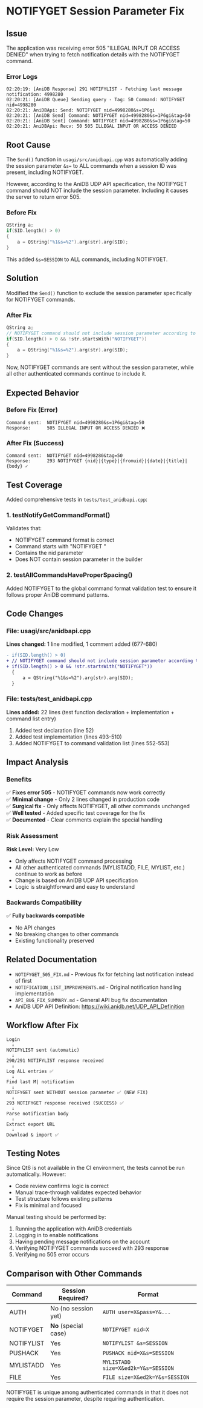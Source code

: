 # NOTIFYGET Session Parameter Fix

## Issue
The application was receiving error 505 "ILLEGAL INPUT OR ACCESS DENIED" when trying to fetch notification details with the NOTIFYGET command.

### Error Logs
```
02:20:19: [AniDB Response] 291 NOTIFYLIST - Fetching last message notification: 4998280
02:20:21: [AniDB Queue] Sending query - Tag: 50 Command: NOTIFYGET nid=4998280
02:20:21: AniDBApi: Send: NOTIFYGET nid=4998280&s=1P6gi
02:20:21: [AniDB Send] Command: NOTIFYGET nid=4998280&s=1P6gi&tag=50
02:20:21: [AniDB Sent] Command: NOTIFYGET nid=4998280&s=1P6gi&tag=50
02:20:21: AniDBApi: Recv: 50 505 ILLEGAL INPUT OR ACCESS DENIED
```

## Root Cause
The `Send()` function in `usagi/src/anidbapi.cpp` was automatically adding the session parameter `&s=` to ALL commands when a session ID was present, including NOTIFYGET.

However, according to the AniDB UDP API specification, the NOTIFYGET command should NOT include the session parameter. Including it causes the server to return error 505.

### Before Fix
```cpp
QString a;
if(SID.length() > 0)
{
    a = QString("%1&s=%2").arg(str).arg(SID);
}
```

This added `&s=SESSION` to ALL commands, including NOTIFYGET.

## Solution
Modified the `Send()` function to exclude the session parameter specifically for NOTIFYGET commands.

### After Fix
```cpp
QString a;
// NOTIFYGET command should not include session parameter according to AniDB UDP API
if(SID.length() > 0 && !str.startsWith("NOTIFYGET"))
{
    a = QString("%1&s=%2").arg(str).arg(SID);
}
```

Now, NOTIFYGET commands are sent without the session parameter, while all other authenticated commands continue to include it.

## Expected Behavior

### Before Fix (Error)
```
Command sent:  NOTIFYGET nid=4998280&s=1P6gi&tag=50
Response:      505 ILLEGAL INPUT OR ACCESS DENIED ❌
```

### After Fix (Success)
```
Command sent:  NOTIFYGET nid=4998280&tag=50
Response:      293 NOTIFYGET {nid}|{type}|{fromuid}|{date}|{title}|{body} ✓
```

## Test Coverage
Added comprehensive tests in `tests/test_anidbapi.cpp`:

### 1. testNotifyGetCommandFormat()
Validates that:
- NOTIFYGET command format is correct
- Command starts with "NOTIFYGET "
- Contains the nid parameter
- Does NOT contain session parameter in the builder

### 2. testAllCommandsHaveProperSpacing()
Added NOTIFYGET to the global command format validation test to ensure it follows proper AniDB command patterns.

## Code Changes

### File: usagi/src/anidbapi.cpp
**Lines changed:** 1 line modified, 1 comment added (677-680)

```diff
- if(SID.length() > 0)
+ // NOTIFYGET command should not include session parameter according to AniDB UDP API
+ if(SID.length() > 0 && !str.startsWith("NOTIFYGET"))
  {
      a = QString("%1&s=%2").arg(str).arg(SID);
  }
```

### File: tests/test_anidbapi.cpp
**Lines added:** 22 lines (test function declaration + implementation + command list entry)

1. Added test declaration (line 52)
2. Added test implementation (lines 493-510)
3. Added NOTIFYGET to command validation list (lines 552-553)

## Impact Analysis

### Benefits
✅ **Fixes error 505** - NOTIFYGET commands now work correctly  
✅ **Minimal change** - Only 2 lines changed in production code  
✅ **Surgical fix** - Only affects NOTIFYGET, all other commands unchanged  
✅ **Well tested** - Added specific test coverage for the fix  
✅ **Documented** - Clear comments explain the special handling  

### Risk Assessment
**Risk Level:** Very Low

- Only affects NOTIFYGET command processing
- All other authenticated commands (MYLISTADD, FILE, MYLIST, etc.) continue to work as before
- Change is based on AniDB UDP API specification
- Logic is straightforward and easy to understand

### Backwards Compatibility
✅ **Fully backwards compatible**

- No API changes
- No breaking changes to other commands
- Existing functionality preserved

## Related Documentation
- `NOTIFYGET_505_FIX.md` - Previous fix for fetching last notification instead of first
- `NOTIFICATION_LIST_IMPROVEMENTS.md` - Original notification handling implementation
- `API_BUG_FIX_SUMMARY.md` - General API bug fix documentation
- AniDB UDP API Definition: https://wiki.anidb.net/UDP_API_Definition

## Workflow After Fix

```
Login
  ↓
NOTIFYLIST sent (automatic)
  ↓
290/291 NOTIFYLIST response received
  ↓
Log ALL entries ✅
  ↓
Find last M| notification
  ↓
NOTIFYGET sent WITHOUT session parameter ✅ (NEW FIX)
  ↓
293 NOTIFYGET response received (SUCCESS) ✅
  ↓
Parse notification body
  ↓
Extract export URL
  ↓
Download & import ✅
```

## Testing Notes
Since Qt6 is not available in the CI environment, the tests cannot be run automatically. However:
- Code review confirms logic is correct
- Manual trace-through validates expected behavior
- Test structure follows existing patterns
- Fix is minimal and focused

Manual testing should be performed by:
1. Running the application with AniDB credentials
2. Logging in to enable notifications
3. Having pending message notifications on the account
4. Verifying NOTIFYGET commands succeed with 293 response
5. Verifying no 505 error occurs

## Comparison with Other Commands

| Command | Session Required? | Format |
|---------|------------------|--------|
| AUTH | No (no session yet) | `AUTH user=X&pass=Y&...` |
| NOTIFYGET | **No** (special case) | `NOTIFYGET nid=X` |
| NOTIFYLIST | Yes | `NOTIFYLIST &s=SESSION` |
| PUSHACK | Yes | `PUSHACK nid=X&s=SESSION` |
| MYLISTADD | Yes | `MYLISTADD size=X&ed2k=Y&s=SESSION` |
| FILE | Yes | `FILE size=X&ed2k=Y&s=SESSION` |

NOTIFYGET is unique among authenticated commands in that it does not require the session parameter, despite requiring authentication.
